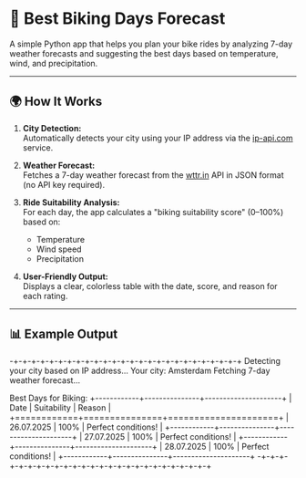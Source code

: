 # 🚴 Best Biking Days Forecast

A simple Python app that helps you plan your bike rides by analyzing 7-day weather forecasts and suggesting the best days based on temperature, wind, and precipitation.

---

## 🌍 How It Works

1. **City Detection:**  
   Automatically detects your city using your IP address via the [ip-api.com](http://ip-api.com) service.

2. **Weather Forecast:**  
   Fetches a 7-day weather forecast from the [wttr.in](https://wttr.in) API in JSON format (no API key required).

3. **Ride Suitability Analysis:**  
   For each day, the app calculates a "biking suitability score" (0–100%) based on:
   - Temperature
   - Wind speed
   - Precipitation

4. **User-Friendly Output:**  
   Displays a clear, colorless table with the date, score, and reason for each rating.

---

## 📊 Example Output

-+-+-+-+-+-+-+-+-+-+-+-+-+-+-+-+-+-+-+-+-+-+-+-+-+-+
Detecting your city based on IP address...
Your city: Amsterdam
Fetching 7-day weather forecast...

Best Days for Biking:
+------------+---------------+---------------------+
| Date       | Suitability   | Reason              |
+============+===============+=====================+
| 26.07.2025 | 100%          | Perfect conditions! |
+------------+---------------+---------------------+
| 27.07.2025 | 100%          | Perfect conditions! |
+------------+---------------+---------------------+
| 28.07.2025 | 100%          | Perfect conditions! |
+------------+---------------+---------------------+
-+-+-+-+-+-+-+-+-+-+-+-+-+-+-+-+-+-+-+-+-+-+-+-+-+-+

